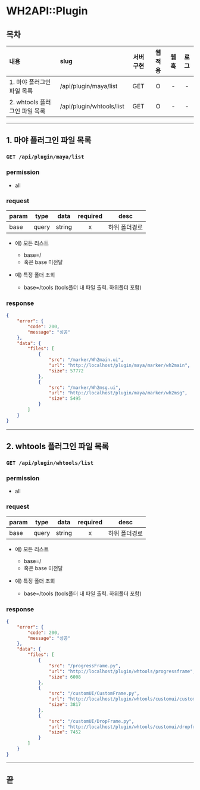 # WH2API::Plugin

## 목차

| 내용                          | slug                     | 서버 구현 | 웹 적용 | 웹훅 | 로그 |
|:------------------------------|:-------------------------|:---------:|:-------:|:----:|:----:|
| 1. 마야 플러그인 파일 목록    | /api/plugin/maya/list    |    GET    |    O    |  -   |  -   |
| 2. whtools 플러그인 파일 목록 | /api/plugin/whtools/list |    GET    |    O    |  -   |  -   |

---

## 1. 마야 플러그인 파일 목록 <a id="plugin-maya-list"></a>

### `GET /api/plugin/maya/list`

### permission

- all

### request

| param | type  |  data  | required | desc          |
|-------|:-----:|:------:|:--------:|---------------|
| base  | query | string |    x     | 하위 폴더경로 |

- 예) 모든 리스트

  - base=/
  - 혹은 base 미전달

- 예) 특정 폴더 조회
  - base=/tools (tools폴더 내 파일 출력. 하위폴더 포함)

### response

```json
{
	"error": {
		"code": 200,
		"message": "성공"
	},
	"data": {
		"files": [
			{
				"src": "/marker/Wh2main.ui",
				"url": "http://localhost/plugin/maya/marker/wh2main",
				"size": 57772
			},
			{
				"src": "/marker/Wh2msg.ui",
				"url": "http://localhost/plugin/maya/marker/wh2msg",
				"size": 5495
			}
		]
	}
}
```

---

## 2. whtools 플러그인 파일 목록 <a id="plugin-whtools-list"></a>

### `GET /api/plugin/whtools/list`

### permission

- all

### request

| param | type  |  data  | required | desc          |
|-------|:-----:|:------:|:--------:|---------------|
| base  | query | string |    x     | 하위 폴더경로 |

- 예) 모든 리스트

  - base=/
  - 혹은 base 미전달

- 예) 특정 폴더 조회
  - base=/tools (tools폴더 내 파일 출력. 하위폴더 포함)

### response

```json
{
    "error": {
        "code": 200,
        "message": "성공"
    },
    "data": {
        "files": [
            {
                "src": "/progressFrame.py",
                "url": "http://localhost/plugin/whtools/progressframe",
                "size": 6008
            },
            {
                "src": "/customUI/CustomFrame.py",
                "url": "http://localhost/plugin/whtools/customui/customframe",
                "size": 3817
            },
            {
                "src": "/customUI/DropFrame.py",
                "url": "http://localhost/plugin/whtools/customui/dropframe",
                "size": 7452
            }
        ]
    }
}
```

---

## 끝

[마야 플러그인 파일 목록]: #plugin-maya-list
[whtools 플러그인 파일 목록]: #plugin-whtools-list
